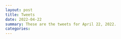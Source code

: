 ```yaml
---
layout: post
title: Tweets
date: 2022-04-22
summary: These are the tweets for April 22, 2022.
categories:
---
```


